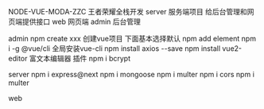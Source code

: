 NODE-VUE-MODA-ZZC
王者荣耀全栈开发
server 服务端项目 给后台管理和网页端提供接口
web 网页端
admin 后台管理

admin
  npm create xxx  创建vue项目 下面基本选择默认
  npm add element
  npm i -g @vue/cli                                                    全局安装vue-cli
  npm install axios --save
  npm install vue2-editor   富文本编辑器 插件
  npm i bcrypt

server
  npm i express@next
  npm i mongoose
  npm i multer
  npm i cors
  npm i multer

web
